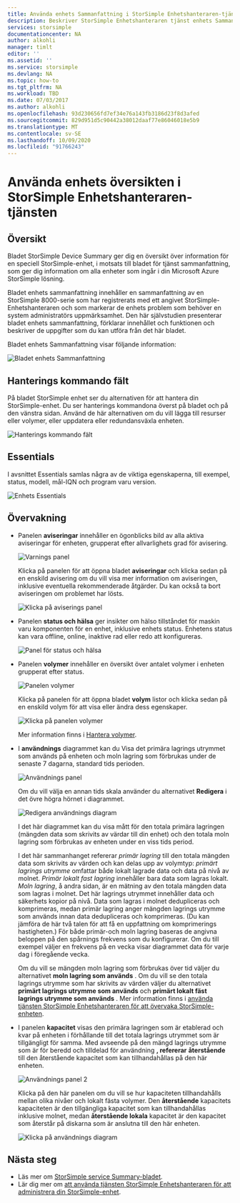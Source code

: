 ```yaml
---
title: Använda enhets Sammanfattning i StorSimple Enhetshanteraren-tjänsten
description: Beskriver StorSimple Enhetshanteraren tjänst enhets Sammanfattning och hur du använder den för att Visa lagrings mått och anslutna initierare och hitta serie numret och det kvalificerade iSCSI-namnet.
services: storsimple
documentationcenter: NA
author: alkohli
manager: timlt
editor: ''
ms.assetid: ''
ms.service: storsimple
ms.devlang: NA
ms.topic: how-to
ms.tgt_pltfrm: NA
ms.workload: TBD
ms.date: 07/03/2017
ms.author: alkohli
ms.openlocfilehash: 93d230656fd7ef34e76a143fb3186d23f8d3afed
ms.sourcegitcommit: 829d951d5c90442a38012daaf77e86046018e5b9
ms.translationtype: MT
ms.contentlocale: sv-SE
ms.lasthandoff: 10/09/2020
ms.locfileid: "91766243"
---
```

# <a name="use-the-device-summary-in-storsimple-device-manager-service"></a>Använda enhets översikten i StorSimple Enhetshanteraren-tjänsten

## <a name="overview"></a>Översikt
Bladet StorSimple Device Summary ger dig en översikt över information för en speciell StorSimple-enhet, i motsats till bladet för tjänst sammanfattning, som ger dig information om alla enheter som ingår i din Microsoft Azure StorSimple lösning.

Bladet enhets sammanfattning innehåller en sammanfattning av en StorSimple 8000-serie som har registrerats med ett angivet StorSimple-Enhetshanteraren och som markerar de enhets problem som behöver en system administratörs uppmärksamhet. Den här självstudien presenterar bladet enhets sammanfattning, förklarar innehållet och funktionen och beskriver de uppgifter som du kan utföra från det här bladet.

Bladet enhets Sammanfattning visar följande information:

![Bladet enhets Sammanfattning](./media/storsimple-8000-device-dashboard/device-summary1.png)

## <a name="management-command-bar"></a>Hanterings kommando fält

På bladet StorSimple enhet ser du alternativen för att hantera din StorSimple-enhet. Du ser hanterings kommandona överst på bladet och på den vänstra sidan. Använd de här alternativen om du vill lägga till resurser eller volymer, eller uppdatera eller redundansväxla enheten.

![Hanterings kommando fält](./media/storsimple-8000-device-dashboard/device-summary2.png)

## <a name="essentials"></a>Essentials

I avsnittet Essentials samlas några av de viktiga egenskaperna, till exempel, status, modell, mål-IQN och program varu version. 

![Enhets Essentials](./media/storsimple-8000-device-dashboard/device-summary3.png)

## <a name="monitoring"></a>Övervakning

* Panelen **aviseringar** innehåller en ögonblicks bild av alla aktiva aviseringar för enheten, grupperat efter allvarlighets grad för avisering.

    ![Varnings panel](./media/storsimple-8000-device-dashboard/device-summary4.png)

    Klicka på panelen för att öppna bladet **aviseringar** och klicka sedan på en enskild avisering om du vill visa mer information om aviseringen, inklusive eventuella rekommenderade åtgärder. Du kan också ta bort aviseringen om problemet har lösts.

    ![Klicka på aviserings panel](./media/storsimple-8000-device-dashboard/device-summary10.png)

* Panelen **status och hälsa** ger insikter om hälso tillståndet för maskin varu komponenten för en enhet, inklusive enhets status. Enhetens status kan vara offline, online, inaktive rad eller redo att konfigureras.

    ![Panel för status och hälsa](./media/storsimple-8000-device-dashboard/device-summary5.png)

* Panelen **volymer** innehåller en översikt över antalet volymer i enheten grupperat efter status.

    ![Panelen volymer](./media/storsimple-8000-device-dashboard/device-summary6.png)

    Klicka på panelen för att öppna bladet **volym** listor och klicka sedan på en enskild volym för att visa eller ändra dess egenskaper.
    
    ![Klicka på panelen volymer](./media/storsimple-8000-device-dashboard/device-summary9.png)
    
    Mer information finns i [Hantera volymer](storsimple-8000-manage-volumes-u2.md).

* I **användnings** diagrammet kan du Visa det primära lagrings utrymmet som används på enheten och moln lagring som förbrukas under de senaste 7 dagarna, standard tids perioden.

     ![Användnings panel](./media/storsimple-8000-device-dashboard/device-summary7.png)
    
     Om du vill välja en annan tids skala använder du alternativet **Redigera** i det övre högra hörnet i diagrammet.

     ![Redigera användnings diagram](./media/storsimple-8000-device-dashboard/device-summary12.png)

     I det här diagrammet kan du visa mått för den totala primära lagringen (mängden data som skrivits av värdar till din enhet) och den totala moln lagring som förbrukas av enheten under en viss tids period.
  
     I det här sammanhanget refererar *primär lagring* till den totala mängden data som skrivits av värden och kan delas upp av volymtyp: *primärt lagrings utrymme* omfattar både lokalt lagrade data och data på nivå av molnet. *Primär lokalt fast lagring* innehåller bara data som lagras lokalt. *Moln lagring*, å andra sidan, är en mätning av den totala mängden data som lagras i molnet. Det här lagrings utrymmet innehåller data och säkerhets kopior på nivå. Data som lagras i molnet dedupliceras och komprimeras, medan primär lagring anger mängden lagrings utrymme som används innan data dedupliceras och komprimeras. (Du kan jämföra de här två talen för att få en uppfattning om komprimerings hastigheten.) För både primär-och moln lagring baseras de angivna beloppen på den spårnings frekvens som du konfigurerar. Om du till exempel väljer en frekvens på en vecka visar diagrammet data för varje dag i föregående vecka.

     Om du vill se mängden moln lagring som förbrukas över tid väljer du alternativet **moln lagring som används** . Om du vill se den totala lagrings utrymme som har skrivits av värden väljer du alternativet **primärt lagrings utrymme som används** och **primärt lokalt fäst lagrings utrymme som används** . 
     Mer information finns i [använda tjänsten StorSimple Enhetshanteraren för att övervaka StorSimple-enheten](storsimple-monitor-device.md).


* I panelen **kapacitet** visas den primära lagringen som är etablerad och kvar på enheten i förhållande till det totala lagrings utrymmet som är tillgängligt för samma. Med avseende på den mängd lagrings utrymme som är för beredd och tilldelad för användning **, refererar** **återstående** till den återstående kapacitet som kan tillhandahållas på den här enheten. 

    ![Användnings panel 2](./media/storsimple-8000-device-dashboard/device-summary8.png)

    Klicka på den här panelen om du vill se hur kapaciteten tillhandahålls mellan olika nivåer och lokalt fästa volymer. Den **återstående** kapacitets kapaciteten är den tillgängliga kapacitet som kan tillhandahållas inklusive molnet, medan **återstående lokala** kapacitet är den kapacitet som återstår på diskarna som är anslutna till den här enheten.

    ![Klicka på användnings diagram](./media/storsimple-8000-device-dashboard/device-summary13.png)


## <a name="next-steps"></a>Nästa steg
* Läs mer om [StorSimple service Summary-bladet](storsimple-8000-service-dashboard.md).
* Lär dig mer om [att använda tjänsten StorSimple Enhetshanteraren för att administrera din StorSimple-enhet](storsimple-8000-manager-service-administration.md).

